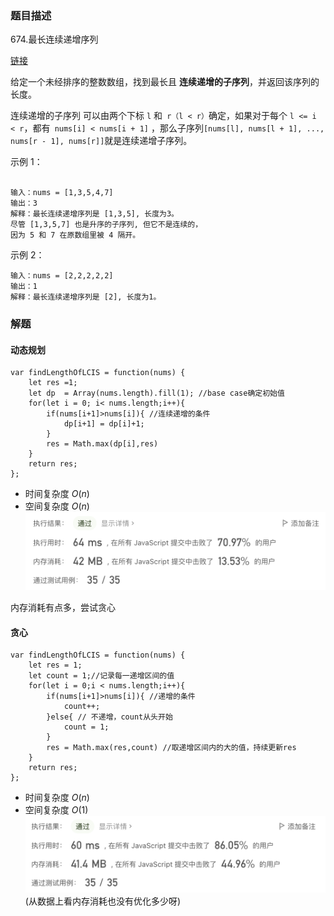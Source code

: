 ### 题目描述

674.最长连续递增序列

[链接](https://leetcode-cn.com/problems/longest-continuous-increasing-subsequence/)

给定一个未经排序的整数数组，找到最长且 **连续递增的子序列**，并返回该序列的长度。

连续递增的子序列 可以由两个下标 ``l`` 和`` r（l < r）``确定，如果对于每个 ``l <= i < r``，都有`` nums[i] < nums[i + 1]`` ，那么子序列`` [nums[l], nums[l + 1], ..., nums[r - 1], nums[r]] ``就是连续递增子序列。

 

示例 1：
```

输入：nums = [1,3,5,4,7]
输出：3
解释：最长连续递增序列是 [1,3,5], 长度为3。
尽管 [1,3,5,7] 也是升序的子序列, 但它不是连续的，
因为 5 和 7 在原数组里被 4 隔开。 
```
示例 2：
```
输入：nums = [2,2,2,2,2]
输出：1
解释：最长连续递增序列是 [2], 长度为1。
```

### 解题
#### 动态规划
```
var findLengthOfLCIS = function(nums) {
    let res =1;
    let dp  = Array(nums.length).fill(1); //base case确定初始值
    for(let i = 0; i< nums.length;i++){
        if(nums[i+1]>nums[i]){ //连续递增的条件
            dp[i+1] = dp[i]+1;
        }
        res = Math.max(dp[i],res)
    }
    return res;
};
```
- 时间复杂度 $O(n)$
- 空间复杂度 $O(n)$
![](https://raw.githubusercontent.com/ZhaoSheng2000/imgBed/main/img/202203132154302.png)

内存消耗有点多，尝试贪心
#### 贪心
```
var findLengthOfLCIS = function(nums) {
    let res = 1;
    let count = 1;//记录每一递增区间的值
    for(let i = 0;i < nums.length;i++){
        if(nums[i+1]>nums[i]){ //递增的条件
            count++;
        }else{ // 不递增，count从头开始
            count = 1;
        }
        res = Math.max(res,count) //取递增区间内的大的值，持续更新res
    }
    return res;
};
```
- 时间复杂度 $O(n)$
- 空间复杂度 $O(1)$
  ![](https://raw.githubusercontent.com/ZhaoSheng2000/imgBed/main/img/202203132201644.png)
  (从数据上看内存消耗也没有优化多少呀)
